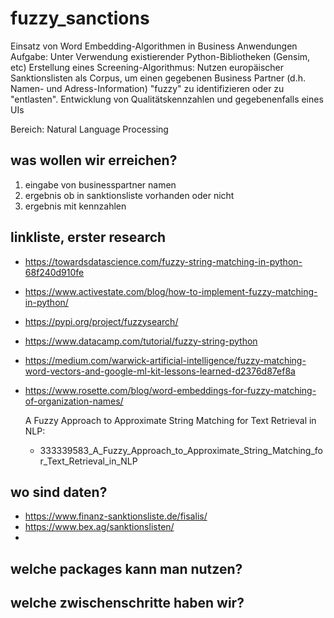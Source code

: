 # fuzzy_sanctions

Einsatz von Word Embedding-Algorithmen in Business Anwendungen
Aufgabe: Unter Verwendung existierender Python-Bibliotheken (Gensim, etc) Erstellung eines Screening-Algorithmus: Nutzen europäischer Sanktionslisten als Corpus, um einen gegebenen Business Partner (d.h. Namen- und Adress-Information) "fuzzy" zu identifizieren oder zu "entlasten". Entwicklung von Qualitätskennzahlen und gegebenenfalls eines UIs

Bereich: Natural Language Processing

## was wollen wir erreichen?
1. eingabe von businesspartner namen
2. ergebnis ob in sanktionsliste vorhanden oder nicht
3. ergebnis mit kennzahlen

## linkliste, erster research
- https://towardsdatascience.com/fuzzy-string-matching-in-python-68f240d910fe
- https://www.activestate.com/blog/how-to-implement-fuzzy-matching-in-python/
- https://pypi.org/project/fuzzysearch/
- https://www.datacamp.com/tutorial/fuzzy-string-python

- https://medium.com/warwick-artificial-intelligence/fuzzy-matching-word-vectors-and-google-ml-kit-lessons-learned-d2376d87ef8a
- https://www.rosette.com/blog/word-embeddings-for-fuzzy-matching-of-organization-names/

  A Fuzzy Approach to Approximate String Matching for Text Retrieval in NLP:
  - 333339583_A_Fuzzy_Approach_to_Approximate_String_Matching_for_Text_Retrieval_in_NLP
## wo sind daten?
- https://www.finanz-sanktionsliste.de/fisalis/
- https://www.bex.ag/sanktionslisten/
- 

## welche packages kann man nutzen?

## welche zwischenschritte haben wir?

